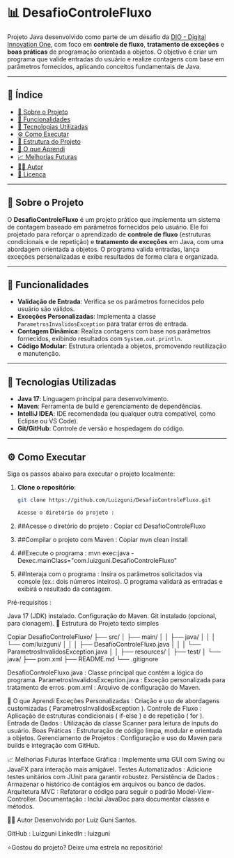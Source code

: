 # 📊 DesafioControleFluxo

Projeto Java desenvolvido como parte de um desafio da [DIO - Digital Innovation One](https://www.dio.me/), com foco em **controle de fluxo**, **tratamento de exceções** e **boas práticas** de programação orientada a objetos. O objetivo é criar um programa que valide entradas do usuário e realize contagens com base em parâmetros fornecidos, aplicando conceitos fundamentais de Java.

---

## 📌 Índice

- [📘 Sobre o Projeto](#sobre-o-projeto)
- [🎯 Funcionalidades](#funcionalidades)
- [🚀 Tecnologias Utilizadas](#tecnologias-utilizadas)
- [⚙️ Como Executar](#como-executar)
- [📂 Estrutura do Projeto](#estrutura-do-projeto)
- [🧠 O que Aprendi](#o-que-aprendi)
- [📈 Melhorias Futuras](#melhorias-futuras)
- [👨‍💻 Autor](#autor)
- [📜 Licença](#licença)

---

## 📘 Sobre o Projeto

O **DesafioControleFluxo** é um projeto prático que implementa um sistema de contagem baseado em parâmetros fornecidos pelo usuário. Ele foi projetado para reforçar o aprendizado de **controle de fluxo** (estruturas condicionais e de repetição) e **tratamento de exceções** em Java, com uma abordagem orientada a objetos. O programa valida entradas, lança exceções personalizadas e exibe resultados de forma clara e organizada.

---

## 🎯 Funcionalidades

- **Validação de Entrada**: Verifica se os parâmetros fornecidos pelo usuário são válidos.
- **Exceções Personalizadas**: Implementa a classe `ParametrosInvalidosException` para tratar erros de entrada.
- **Contagem Dinâmica**: Realiza contagens com base nos parâmetros fornecidos, exibindo resultados com `System.out.println`.
- **Código Modular**: Estrutura orientada a objetos, promovendo reutilização e manutenção.

---

## 🚀 Tecnologias Utilizadas

- **Java 17**: Linguagem principal para desenvolvimento.
- **Maven**: Ferramenta de build e gerenciamento de dependências.
- **IntelliJ IDEA**: IDE recomendada (ou qualquer outra compatível, como Eclipse ou VS Code).
- **Git/GitHub**: Controle de versão e hospedagem do código.

---

## ⚙️ Como Executar

Siga os passos abaixo para executar o projeto localmente:

1. **Clone o repositório**:
   ```bash
   git clone https://github.com/Luizguni/DesafioControleFluxo.git

   Acesse o diretório do projeto :

2. ##Acesse o diretório do projeto :
      Copiar
      cd DesafioControleFluxo      

3. ##Compilar o projeto com Maven :
      Copiar
      mvn clean install      

4. ##Execute o programa :
      mvn exec:java -Dexec.mainClass="com.luizguni.DesafioControleFluxo"

5. ##Interaja com o programa :
      Insira os parâmetros solicitados via console (ex.: dois números inteiros).
      O programa validará as entradas e exibirá o resultado da contagem.
   
Pré-requisitos :

Java 17 (JDK) instalado.
Configuração do Maven.
Git instalado (opcional, para clonagem).
📂 Estrutura do Projeto
texto simples

Copiar
DesafioControleFluxo/
├── src/
│   ├── main/
│   │   ├── java/
│   │   │   └── com/luizguni/
│   │   │       ├── DesafioControleFluxo.java
│   │   │       └── ParametrosInvalidosException.java
│   │   ├── resources/
│   ├── test/
│       └── java/
├── pom.xml
├── README.md
└── .gitignore

DesafioControleFluxo.java : Classe principal que contém a lógica do programa.
ParametrosInvalidosException.java : Exceção personalizada para tratamento de erros.
pom.xml : Arquivo de configuração do Maven.


🧠 O que Aprendi
Exceções Personalizadas : Criação e uso de abordagens customizadas ( ParametrosInvalidosException ).
Controle de Fluxo : Aplicação de estruturas condicionais ( if-else ) e de repetição ( for ).
Entrada de Dados : Utilização da classe Scanner para leitura de inputs do usuário.
Boas Práticas : Estruturação de código limpa, modular e orientada a objetos.
Gerenciamento de Projetos : Configuração e uso do Maven para builds e integração com GitHub.


📈 Melhorias Futuras
Interface Gráfica : Implemente uma GUI com Swing ou JavaFX para interação mais amigável.
Testes Automatizados : Adicione testes unitários com JUnit para garantir robustez.
Persistência de Dados : Armazenar o histórico de contágios em arquivos ou banco de dados.
Arquitetura MVC : Refatorar o código para seguir o padrão Model-View-Controller.
Documentação : Inclui JavaDoc para documentar classes e métodos.


👨‍💻 Autor
Desenvolvido por Luiz Guni Santos.

GitHub : Luizguni
LinkedIn : luizguni

⭐Gostou do projeto? Deixe uma estrela no repositório!
